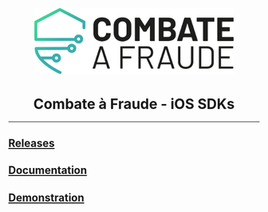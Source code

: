<div align="center">
  
  [<img width="400px" src="/resources/combateafraude_logo.png?raw=true">](https://combateafraude.com)

  # Combate à Fraude - iOS SDKs
</div>

<hr>

## [Releases](https://github.com/combateafraude/iOS/tree/releases)
## [Documentation](https://docs.combateafraude.com/docs/mobile/ios/getting-started/)
## [Demonstration](https://www.youtube.com/watch?v=HdTzIvI0FRc)
